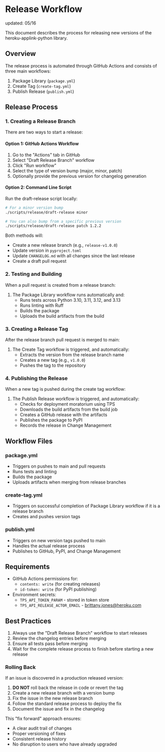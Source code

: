 # Release Workflow
updated: 05/16

This document describes the process for releasing new versions of the heroku-applink-python library.

## Overview

The release process is automated through GitHub Actions and consists of three main workflows:

1. Package Library (`package.yml`)
2. Create Tag (`create-tag.yml`)
3. Publish Release (`publish.yml`)

## Release Process

### 1. Creating a Release Branch

There are two ways to start a release:

#### Option 1: GitHub Actions Workflow
1. Go to the "Actions" tab in GitHub
2. Select "Draft Release Branch" workflow
3. Click "Run workflow"
4. Select the type of version bump (major, minor, patch)
5. Optionally provide the previous version for changelog generation

#### Option 2: Command Line Script
Run the draft-release script locally:
```bash
# For a minor version bump
./scripts/release/draft-release minor

# You can also bump from a specific previous version
./scripts/release/draft-release patch 1.2.2
```

Both methods will:
- Create a new release branch (e.g., `release-v1.0.0`)
- Update version in `pyproject.toml`
- Update `CHANGELOG.md` with all changes since the last release
- Create a draft pull request

### 2. Testing and Building

When a pull request is created from a release branch:

1. The Package Library workflow runs automatically and:
   - Runs tests across Python 3.10, 3.11, 3.12, and 3.13
   - Runs linting with Ruff
   - Builds the package
   - Uploads the build artifacts from the build

### 3. Creating a Release Tag

After the release branch pull request is merged to main:

1. The Create Tag workflow is triggered, and automatically:
   - Extracts the version from the release branch name
   - Creates a new tag (e.g., `v1.0.0`)
   - Pushes the tag to the repository

### 4. Publishing the Release

When a new tag is pushed during the create tag workflow:

1. The Publish Release workflow is triggered, and automatically:
   - Checks for deployment moratorium using TPS
   - Downloads the build artifacts from the build job
   - Creates a GitHub release with the artifacts
   - Publishes the package to PyPI
   - Records the release in Change Management

## Workflow Files

### package.yml
- Triggers on pushes to main and pull requests
- Runs tests and linting
- Builds the package
- Uploads artifacts when merging from release branches

### create-tag.yml
- Triggers on successful completion of Package Library workflow if it is a release branch
- Creates and pushes version tags

### publish.yml
- Triggers on new version tags pushed to main
- Handles the actual release process
- Publishes to GitHub, PyPI, and Change Management

## Requirements

- GitHub Actions permissions for:
  - `contents: write` (for creating releases)
  - `id-token: write` (for PyPI publishing)
- Environment secrets:
  - `TPS_API_TOKEN_PARAM` - stored in token store
  - `TPS_API_RELEASE_ACTOR_EMAIL` - brittany.jones@heroku.com

## Best Practices

1. Always use the "Draft Release Branch" workflow to start releases
2. Review the changelog entries before merging
3. Ensure all tests pass before merging
4. Wait for the complete release process to finish before starting a new release

### Rolling Back

If an issue is discovered in a production released version:

1. **DO NOT** roll back the release in code or revert the tag
2. Create a new release branch with a version bump
3. Fix the issue in the new release branch
4. Follow the standard release process to deploy the fix
5. Document the issue and fix in the changelog

This "fix forward" approach ensures:
- A clear audit trail of changes
- Proper versioning of fixes
- Consistent release history
- No disruption to users who have already upgraded 